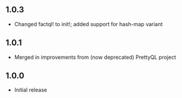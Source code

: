 ## 1.0.3

  * Changed factql! to init!; added support for hash-map variant

## 1.0.1

 * Merged in improvements from (now deprecated) PrettyQL project

## 1.0.0

 * Initial release
